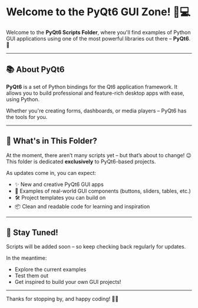 # Welcome to the PyQt6 GUI Zone! 🎨💻

Welcome to the **PyQt6 Scripts Folder**, where you'll find examples of Python GUI applications using one of the most powerful libraries out there – **PyQt6**. 🚀

---

## 📚 About PyQt6
**PyQt6** is a set of Python bindings for the Qt6 application framework. It allows you to build professional and feature-rich desktop apps with ease, using Python.

Whether you're creating forms, dashboards, or media players – PyQt6 has the tools for you.

---

## 📁 What's in This Folder?
At the moment, there aren’t many scripts yet – but that’s about to change! 😉
This folder is dedicated **exclusively** to PyQt6-based projects.

As updates come in, you can expect:
- ✨ New and creative PyQt6 GUI apps
- 🧪 Examples of real-world GUI components (buttons, sliders, tables, etc.)
- 🛠️ Project templates you can build on
- 📦 Clean and readable code for learning and inspiration

---

## 🔄 Stay Tuned!
Scripts will be added soon – so keep checking back regularly for updates.

In the meantime:
- Explore the current examples
- Test them out
- Get inspired to build your own GUI projects!

---

Thanks for stopping by, and happy coding! 🐍💡